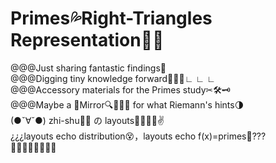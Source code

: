 # Primes💦Right-Triangles Representation🍉👟
@@@Just sharing fantastic findings🌈<br>
@@@Digging tiny knowledge forward🚩🚩🚩∟ ∟ ∟<br>
@@@Accessory materials for the Primes study✂🛠🗝<br>
@@@Maybe a 🔎Mirror🔍📐💡🔦 for what Riemann's hints🌗<br>
(●ˇ∀ˇ●) zhi-shu🌲🎄 の layouts🏁🏳‍🌈🥓✌<br>
¿¿¿layouts echo distribution😵，layouts echo f(x)=primes🐣???<br>
🎅🎅🎅🎅🎅🎅🎅🎅
